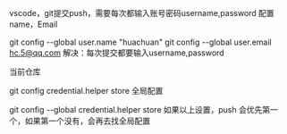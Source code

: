 vscode，git提交push，需要每次都输入账号密码username,password
配置name，Email

git config --global user.name "huachuan"
git config --global user.email hc.5@qq.com
解决：每次提交都要输入username,password

当前仓库

git config  credential.helper store
全局配置

git config --global credential.helper store
如果以上设置，push 会优先第一个，如果第一个没有，会再去找全局配置
